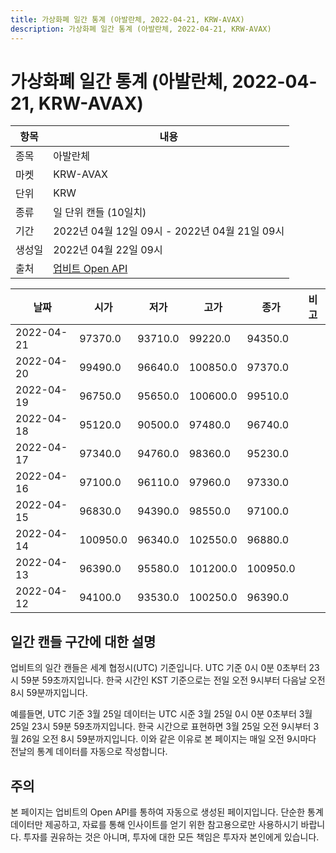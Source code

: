 ```yaml
---
title: 가상화폐 일간 통계 (아발란체, 2022-04-21, KRW-AVAX)
description: 가상화폐 일간 통계 (아발란체, 2022-04-21, KRW-AVAX)
---
```



가상화폐 일간 통계 (아발란체, 2022-04-21, KRW-AVAX)
===

|항목|내용|
|--|--|
|종목|아발란체|
|마켓|KRW-AVAX|
|단위|KRW|
|종류|일 단위 캔들 (10일치)|
|기간|2022년 04월 12일 09시 - 2022년 04월 21일 09시|
|생성일|2022년 04월 22일 09시|
|출처|[업비트 Open API](https://docs.upbit.com)|


|날짜|시가|저가|고가|종가|비고|
|--|--|--|--|--|--|
|2022-04-21|97370.0|93710.0|99220.0|94350.0|    |
|2022-04-20|99490.0|96640.0|100850.0|97370.0|    |
|2022-04-19|96750.0|95650.0|100600.0|99510.0|    |
|2022-04-18|95120.0|90500.0|97480.0|96740.0|    |
|2022-04-17|97340.0|94760.0|98360.0|95230.0|    |
|2022-04-16|97100.0|96110.0|97960.0|97330.0|    |
|2022-04-15|96830.0|94390.0|98550.0|97100.0|    |
|2022-04-14|100950.0|96340.0|102550.0|96880.0|    |
|2022-04-13|96390.0|95580.0|101200.0|100950.0|    |
|2022-04-12|94100.0|93530.0|100250.0|96390.0|    |


일간 캔들 구간에 대한 설명
---


업비트의 일간 캔들은 세계 협정시(UTC) 기준입니다. 
UTC 기준 0시 0분 0초부터 23시 59분 59초까지입니다. 
한국 시간인 KST 기준으로는 전일 오전 9시부터 다음날 오전 8시 59분까지입니다. 


예를들면, UTC 기준 3월 25일 데이터는 UTC 시준 3월 25일 0시 0분 0초부터 3월 25일 23시 59분 59초까지입니다. 
한국 시간으로 표현하면 3월 25일 오전 9시부터 3월 26일 오전 8시 59분까지입니다. 
이와 같은 이유로 본 페이지는 매일 오전 9시마다 전날의 통계 데이터를 자동으로 작성합니다. 


주의
---


본 페이지는 업비트의 Open API를 통하여 자동으로 생성된 페이지입니다. 
단순한 통계 데이터만 제공하고, 자료를 통해 인사이트를 얻기 위한 참고용으로만 사용하시기 바랍니다. 
투자를 권유하는 것은 아니며, 투자에 대한 모든 책임은 투자자 본인에게 있습니다. 
